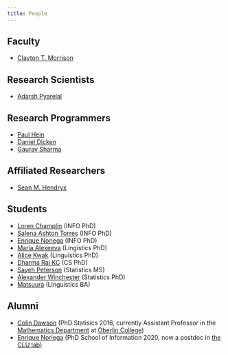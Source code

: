 ```yaml
---
title: People
---
```


## Faculty
- [Clayton T. Morrison](clayton)

## Research Scientists
- [Adarsh Pyarelal](http://adarsh.cc)

## Research Programmers
- [Paul Hein](https://github.com/pauldhein)
- [Daniel Dicken](https://github.com/dpdicken)
- [Gaurav Sharma](https://github.com/gauravsh0812)

## Affiliated Researchers
- [Sean M. Hendryx](https://smhendryx.github.io/)

## Students
- [Loren Champlin](https://github.com/lchamp87x) (INFO PhD)
- [Salena Ashton Torres](https://github.com/SalenaAshton) (INFO PhD)
- [Enrique Noriega](https://enoriega.info/about) (INFO PhD)
- [Maria Alexeeva](https://linguistics.arizona.edu/user/maria-alexeeva) (Lingistics PhD)
- [Alice Kwak](https://linguistics.arizona.edu/user/alice-kwak) (Linguistics PhD)
- [Dharma Raj KC](https://www.cs.arizona.edu/person/dharma-kc) (CS PhD)
- [Sayeh Peterson](https://www.math.arizona.edu/people/petersons) (Statistics MS)
- [Alexander Winchester](https://www.math.arizona.edu/people/winchester) (Statistics PhD)
- [Matsuura](https://lingprefix.info/) (Linguistics BA)

## Alumni
- [Colin Dawson](http://colinreimerdawson.com/) (PhD Statisics 2016, currently Assistant Professor in the [Mathematics Department](https://www.oberlin.edu/arts-and-sciences/departments/mathematics) at [Oberlin College](https://www.oberlin.edu/))
- [Enrique Noriega](https://enoriega.info/about) (PhD School of Information 2020, now a postdoc in [the CLU lab](http://clulab.cs.arizona.edu/))